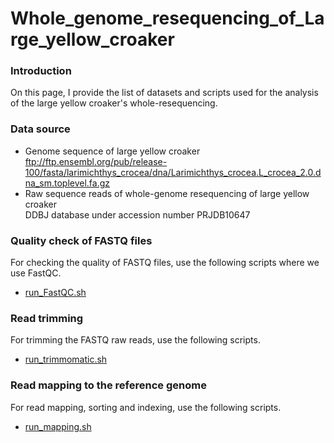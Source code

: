 # Whole_genome_resequencing_of_Large_yellow_croaker
### Introduction
On this page, I provide the list of datasets and scripts used for the analysis of the large yellow croaker's whole-resequencing.
### Data source
- Genome sequence of large yellow croaker  
ftp://ftp.ensembl.org/pub/release-100/fasta/larimichthys_crocea/dna/Larimichthys_crocea.L_crocea_2.0.dna_sm.toplevel.fa.gz
- Raw sequence reads of whole-genome resequencing of large yellow croaker  
DDBJ database under accession number PRJDB10647
### Quality check of FASTQ files
For checking the quality of FASTQ files, use the following scripts where we use FastQC.
- [run_FastQC.sh](./run_FastQC.sh)
### Read trimming
For trimming the FASTQ raw reads, use the following scripts.
- [run_trimmomatic.sh](./run_trimmomatic.sh)
### Read mapping to the reference genome
For read mapping, sorting and indexing, use the following scripts.
- [run_mapping.sh](./run_mapping.sh)

